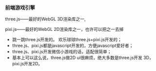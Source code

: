 ### 前端游戏引擎

three.js——最好的WebGL 3D渲染库之一,

pixi.js——最好的WebGL 2D渲染库之一，也许可以把之一去掉

- 跳一跳three.js开发的。 欢乐球球three.js+pixi.js开发的；
- three.js、pixi.js都是javascript开发的，方便javascript爱好者；
- three.js、pixi.js开发微信小游戏的话，适配很简单；
- 基本上可以这么说，three.js做2D ui很麻烦，绝大多数是three.js开发 3D， pixi.js开发2D。


